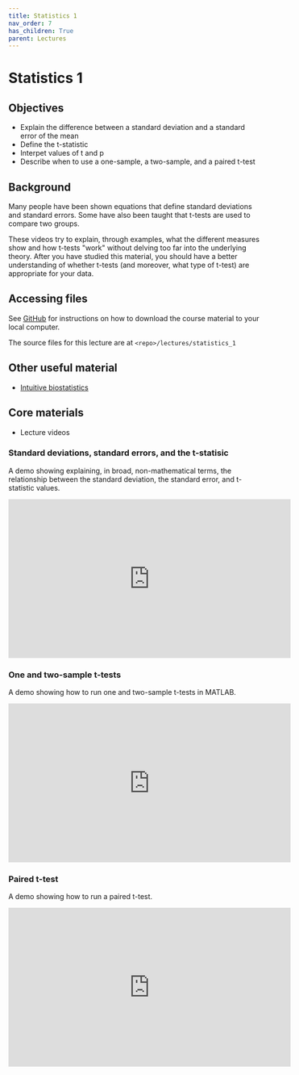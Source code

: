 ```yaml
---
title: Statistics 1
nav_order: 7
has_children: True
parent: Lectures
---
```


# Statistics 1

## Objectives

+ Explain the difference between a standard deviation and a standard error of the mean
+ Define the t-statistic
+ Interpet values of t and p
+ Describe when to use a one-sample, a two-sample, and a paired t-test

## Background

Many people have been shown equations that define standard deviations and standard errors. Some have also been taught that t-tests are used to compare two groups.

These videos try to explain, through examples, what the different measures show and how t-tests "work" without delving too far into the underlying theory. After you have studied this material, you should have a better understanding of whether t-tests (and moreover, what type of t-test) are appropriate for your data.

## Accessing files

See [GitHub](../../GitHub/GitHub.html) for instructions on how to download the course material to your local computer.

The source files for this lecture are at `<repo>/lectures/statistics_1`

## Other useful material

+ [Intuitive biostatistics](https://www.google.com/books/edition/Intuitive_Biostatistics/R477U5bAZs4C?hl=en&gbpv=0)

## Core materials

+ Lecture videos

### Standard deviations, standard errors, and the t-statisic

A demo showing explaining, in broad, non-mathematical terms, the relationship between the standard deviation, the standard error, and t-statistic values.

<iframe width="560" height="315" src="https://uky.yuja.com/V/Video?v=2740684&node=9730900&a=1018363334&preload=false" frameborder="0" webkitallowfullscreen mozallowfullscreen allowfullscreen></iframe>

### One and two-sample t-tests

A demo showing how to run one and two-sample t-tests in MATLAB.

<iframe width="560" height="315" src="https://uky.yuja.com/V/Video?v=2740715&node=9730973&a=2035863147&preload=false" frameborder="0" webkitallowfullscreen mozallowfullscreen allowfullscreen></iframe>

### Paired t-test

A demo showing how to run a paired t-test.

<iframe width="560" height="315" src="https://uky.yuja.com/V/Video?v=2740723&node=9730994&a=478135529&preload=false" frameborder="0" webkitallowfullscreen mozallowfullscreen allowfullscreen></iframe>


